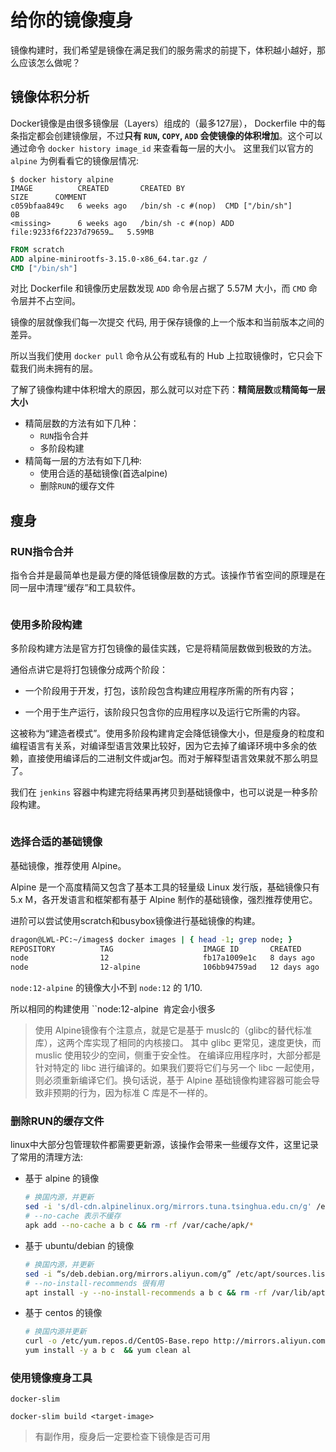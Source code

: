 # 给你的镜像瘦身

镜像构建时，我们希望是镜像在满足我们的服务需求的前提下，体积越小越好，那么应该怎么做呢？

## 镜像体积分析

Docker镜像是由很多镜像层（Layers）组成的（最多127层）， Dockerfile 中的每条指定都会创建镜像层，不过**只有 `RUN`, `COPY`, `ADD` 会使镜像的体积增加**。这个可以通过命令 `docker history image_id` 来查看每一层的大小。 这里我们以官方的 `alpine` 为例看看它的镜像层情况:

```shell
$ docker history alpine
IMAGE          CREATED       CREATED BY                                      SIZE      COMMENT
c059bfaa849c   6 weeks ago   /bin/sh -c #(nop)  CMD ["/bin/sh"]              0B
<missing>      6 weeks ago   /bin/sh -c #(nop) ADD file:9233f6f2237d79659…   5.59MB
```

```dockerfile
FROM scratch
ADD alpine-minirootfs-3.15.0-x86_64.tar.gz /
CMD ["/bin/sh"]
```

对比 Dockerfile 和镜像历史层数发现 `ADD` 命令层占据了 5.57M 大小，而 `CMD` 命令层并不占空间。

镜像的层就像我们每一次提交 代码, 用于保存镜像的上一个版本和当前版本之间的差异。

所以当我们使用 `docker pull` 命令从公有或私有的 Hub 上拉取镜像时，它只会下载我们尚未拥有的层。

了解了镜像构建中体积增大的原因，那么就可以对症下药：**精简层数**或**精简每一层大小**

* 精简层数的方法有如下几种：
  * `RUN`指令合并
  * 多阶段构建
* 精简每一层的方法有如下几种:
  * 使用合适的基础镜像(首选alpine)
  * 删除`RUN`的缓存文件

## 瘦身

### RUN指令合并

指令合并是最简单也是最方便的降低镜像层数的方式。该操作节省空间的原理是在同一层中清理“缓存”和工具软件。

```bash
```



### 使用多阶段构建

多阶段构建方法是官方打包镜像的最佳实践，它是将精简层数做到极致的方法。

通俗点讲它是将打包镜像分成两个阶段：

- 一个阶段用于开发，打包，该阶段包含构建应用程序所需的所有内容；

- 一个用于生产运行，该阶段只包含你的应用程序以及运行它所需的内容。

这被称为“建造者模式”。使用多阶段构建肯定会降低镜像大小，但是瘦身的粒度和编程语言有关系，对编译型语言效果比较好，因为它去掉了编译环境中多余的依赖，直接使用编译后的二进制文件或jar包。而对于解释型语言效果就不那么明显了。

我们在 `jenkins` 容器中构建完将结果再拷贝到基础镜像中，也可以说是一种多阶段构建。

```dockerfile

```

### 选择合适的基础镜像

基础镜像，推荐使用 Alpine。

Alpine 是一个高度精简又包含了基本工具的轻量级 Linux 发行版，基础镜像只有 5.x M，各开发语言和框架都有基于 Alpine 制作的基础镜像，强烈推荐使用它。

进阶可以尝试使用scratch和busybox镜像进行基础镜像的构建。

 ```bash
 dragon@LWL-PC:~/images$ docker images | { head -1; grep node; }
 REPOSITORY          TAG                    IMAGE ID       CREATED         SIZE
 node                12                     fb17a1009e1c   8 days ago      918MB
 node                12-alpine              106bb94759ad   12 days ago     89.5MB
 ```

`node:12-alpine` 的镜像大小不到 `node:12` 的 1/10.

所以相同的构建使用 ``node:12-alpine` `肯定会小很多

> 使用 Alpine镜像有个注意点，就是它是基于 muslc的（glibc的替代标准库），这两个库实现了相同的内核接口。 其中 glibc 更常见，速度更快，而 muslic 使用较少的空间，侧重于安全性。 在编译应用程序时，大部分都是针对特定的 libc 进行编译的。如果我们要将它们与另一个 libc 一起使用，则必须重新编译它们。换句话说，基于 Alpine 基础镜像构建容器可能会导致非预期的行为，因为标准 C 库是不一样的。



### 删除RUN的缓存文件

linux中大部分包管理软件都需要更新源，该操作会带来一些缓存文件，这里记录了常用的清理方法:

- 基于 alpine 的镜像

  ```sh
  # 换国内源，并更新     
  sed -i 's/dl-cdn.alpinelinux.org/mirrors.tuna.tsinghua.edu.cn/g' /etc/apk/repositories     
  # --no-cache 表示不缓存     
  apk add --no-cache a b c && rm -rf /var/cache/apk/*
  ```

- 基于 ubuntu/debian 的镜像

  ```bash
  # 换国内源，并更新     
  sed -i “s/deb.debian.org/mirrors.aliyun.com/g” /etc/apt/sources.list && apt update     
  # --no-install-recommends 很有用     
  apt install -y --no-install-recommends a b c && rm -rf /var/lib/apt/lists/*
  ```

- 基于 centos 的镜像

  ```bash
  # 换国内源并更新
  curl -o /etc/yum.repos.d/CentOS-Base.repo http://mirrors.aliyun.com/repo/Centos-7.repo && yum makecache
  yum install -y a b c  && yum clean al
  ```



### 使用镜像瘦身工具

`docker-slim`

```
docker-slim build <target-image>
```

> 有副作用，瘦身后一定要检查下镜像是否可用



